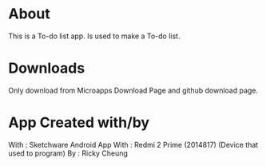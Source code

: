 # About
This is a To-do list app. 
Is used to make a To-do list.

# Downloads
Only download from Microapps
Download Page and github
download page.

# App Created with/by
With : Sketchware Android App
With : Redmi 2 Prime (2014817) 
       (Device that used to program)
By : Ricky Cheung
